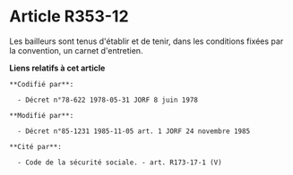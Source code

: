 # Article R353-12

Les bailleurs sont tenus d'établir et de tenir, dans les conditions fixées par la convention, un carnet d'entretien.

**Liens relatifs à cet article**

	**Codifié par**:

	  - Décret n°78-622 1978-05-31 JORF 8 juin 1978

	**Modifié par**:

	  - Décret n°85-1231 1985-11-05 art. 1 JORF 24 novembre 1985

	**Cité par**:

	  - Code de la sécurité sociale. - art. R173-17-1 (V)
